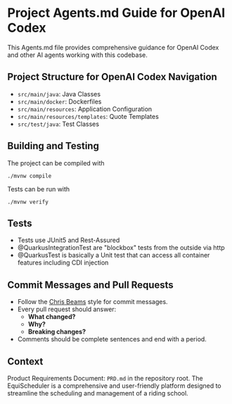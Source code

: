 # Project Agents.md Guide for OpenAI Codex

This Agents.md file provides comprehensive guidance for OpenAI Codex and other AI agents working with this codebase.

## Project Structure for OpenAI Codex Navigation

- `src/main/java`: Java Classes
- `src/main/docker`: Dockerfiles
- `src/main/resources`: Application Configuration 
- `src/main/resources/templates`: Quote Templates
- `src/test/java`: Test Classes

## Building and Testing

The project can be compiled with 
```shell script
./mvnw compile 
```

Tests can be run with
```shell script
./mvnw verify 
```

## Tests
- Tests use JUnit5 and Rest-Assured
- @QuarkusIntegrationTest are "blockbox" tests from the outside via http
- @QuarkusTest is basically a Unit test that can access all container features including CDI injection

## Commit Messages and Pull Requests
- Follow the [Chris Beams](http://chris.beams.io/posts/git-commit/) style for
  commit messages.
- Every pull request should answer:
  - **What changed?**
  - **Why?**
  - **Breaking changes?**
- Comments should be complete sentences and end with a period.

## Context
Product Requirements Document: `PRD.md` in the repository root. 
The EquiScheduler is a comprehensive and user-friendly platform designed to streamline the scheduling and management of a riding school.